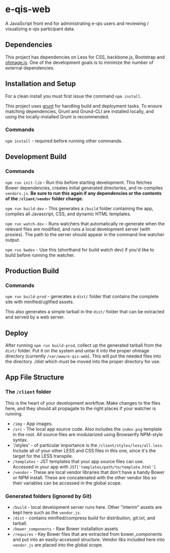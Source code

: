# e-qis-web

A JavaScript front end for administrating e-qis users and reviewing / visualizing e-qis participant data.

## Dependencies

This project has dependencies on Less for CSS, backbone.js, Bootstrap and [ohmage.js](https://github.com/ohmage/ohmage.js). One of the development goals is to minimize the number of external dependencies.

## Installation and Setup

For a clean install you must first issue the command `npm install`.

This project uses [grunt](http://gruntjs.com/) for handling build and deployment tasks. To ensure matching dependencies, Grunt and Grund-CLI are installed locally, and using the locally-installed Grunt is recommended.

### Commands

`npm install` - required before running other commands.

## Development Build

### Commands

`npm run init-lib` - Run this before starting development. This fetches Bower dependencies, creates initial generated directories, and re-compiles `vendors.js`. **Be sure to run this again if any dependencies or the contents of the `/client/vendor` folder change.**

`npm run build-dev` - This generates a `/build` folder containing the app, compiles all Javascript, CSS, and dynamic HTML templates.

`npm run watch-dev` - Runs watchers that automatically re-generate when the relevant files are modified, and runs a local development server (with proxies). The path to the server should appear in the command line watcher output.

`npm run bwdev` - Use this (shorthand for build watch dev) if you'd like to build before running the watcher.


## Production Build

### Commands

`npm run build-prod` - generates a `dist/` folder that contains the complete site with minified/uglified assets.

This also generates a simple tarball in the `dist/` folder that can be extracted and served by a web server.

## Deploy

After running `npm run build-prod`, collect up the generated tarball from the `dist/` folder. Put it on the system and untar it into the proper ohmage directory (currently `/var/www/e-qis-web`).  This will put the needed files into the directory ./dist which must be moved into the proper directory for use.

## App File Structure

### The `/client` folder

This is the heart of your development workflow. Make changes to the files here, and they should all propagate to the right places if your watcher is running.

- `/img` - App images.
- `/src` - The local app source code. Also includes the `index.pug` template in the root. All source files are modularized using Browserify NPM-style syntax.
- '/styles' - of particular importance is the `/client/styles/less/all.less`. Include all of your other LESS and CSS files in this one, since it's the target for the LESS transpile.
- `/templates` - JST templates that your app source files can use. Accessed in your app with `JST['templates/path/to/template.html']`
- `/vendor` - These are local vendor libraries that don't have a handy Bower or NPM install. These are concatenated with the other vendor libs so their variables can be accessed in the global scope.

### Generated folders (ignored by Git)

- `/build` - local development server runs here. Other "interim" assets are kept here such as the `vendor.js`.
- `/dist` - contains minified/compress build for distribution, git.txt, and tarball.
- `/bower_components` - Raw Bower installation assets
- `/requires` - Key Bower files that are extracted from bower_components and put into an easily-accessed structure. Vendor libs included here into `vendor.js` are placed into the global scope.
